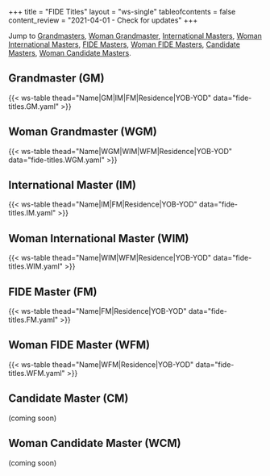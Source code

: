 +++
title = "FIDE Titles"
layout = "ws-single"
tableofcontents = false
content_review = "2021-04-01 - Check for updates"
+++

Jump to [Grandmasters](#grandmaster-gm), [Woman Grandmaster](#woman-grandmaster-wgm),
[International Masters](#international-master-im), [Woman International Masters](#woman-international-master-wim),
[FIDE Masters](#fide-master-fm), [Woman FIDE Masters](#woman-fide-master-wfm),
[Candidate Masters](#candidate-master-cm), [Woman Candidate Masters](#woman-candidate-master-wcm).

## Grandmaster (GM)
{{< ws-table thead="Name|GM|IM|FM|Residence|YOB-YOD" data="fide-titles.GM.yaml" >}}

## Woman Grandmaster (WGM)
{{< ws-table thead="Name|WGM|WIM|WFM|Residence|YOB-YOD" data="fide-titles.WGM.yaml" >}}

## International Master (IM)
{{< ws-table thead="Name|IM|FM|Residence|YOB-YOD" data="fide-titles.IM.yaml" >}}

## Woman International Master (WIM)
{{< ws-table thead="Name|WIM|WFM|Residence|YOB-YOD" data="fide-titles.WIM.yaml" >}}

## FIDE Master (FM)
{{< ws-table thead="Name|FM|Residence|YOB-YOD" data="fide-titles.FM.yaml" >}}

## Woman FIDE Master (WFM)
{{< ws-table thead="Name|WFM|Residence|YOB-YOD" data="fide-titles.WFM.yaml" >}}

## Candidate Master (CM)

(coming soon)

## Woman Candidate Master (WCM)

(coming soon)
